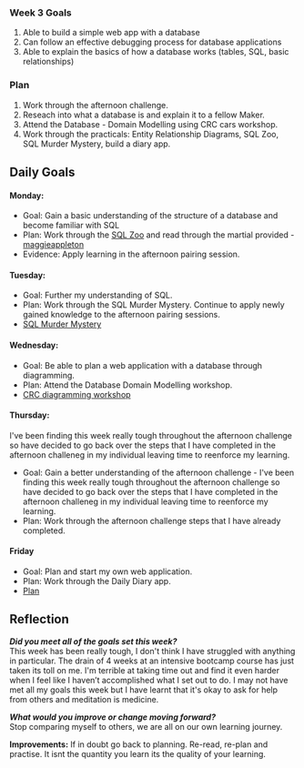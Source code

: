 ### **Week 3 Goals**
1. Able to build a simple web app with a database
2. Can follow an effective debugging process for database applications
3. Able to explain the basics of how a database works (tables, SQL, basic relationships)


### **Plan**
1. Work through the afternoon challenge. 
2. Reseach into what a database is and explain it to a fellow Maker.
3. Attend the Database - Domain Modelling using CRC cars workshop.
4. Work through the practicals: Entity Relationship Diagrams, SQL Zoo, SQL Murder Mystery, build a diary app.

## **Daily Goals**

#### Monday:
- Goal: Gain a basic understanding of the structure of a database and become familiar with SQL
- Plan: Work through the [SQL Zoo](https://sqlzoo.net/) and read through the martial provided - [maggieappleton](https://maggieappleton.com/databases)
- Evidence: Apply learning in the afternoon pairing session. 

#### Tuesday:
- Goal: Further my understanding of SQL.
- Plan: Work through the SQL Murder Mystery. Continue to apply newly gained knowledge to the afternoon pairing sessions.
- [SQL Murder Mystery]()

#### Wednesday:
- Goal: Be able to plan a web application with a database through diagramming.
- Plan: Attend the Database Domain Modelling workshop.
- [CRC diagramming workshop](https://docs.google.com/spreadsheets/d/1yiWF7RfhKtGgDQ4Z1EWL1i5ULTRQm8ra6x_vmM0RPq8/edit#gid=1885738728)

#### Thursday:
I've been finding this week really tough throughout the afternoon challenge so have decided to go back over the steps that I have completed in the afternoon challeneg in my individual leaving time to reenforce my learning.
- Goal: Gain a better understanding of the afternoon challenge - I've been finding this week really tough throughout the afternoon challenge so have decided to go back over the steps that I have completed in the afternoon challeneg in my individual leaving time to reenforce my learning.
- Plan: Work through the afternoon challenge steps that I have already completed.

#### Friday
- Goal: Plan and start my own web application.
- Plan: Work through the Daily Diary app.
- [Plan](https://imgur.com/LaRumpq)

## **Reflection**

***Did you meet all of the goals set this week?***   
This week has been really tough, I don't think I have struggled with anything in particular. The drain of 4 weeks at an intensive bootcamp course has just taken its toll on me. I'm terrible at taking time out and find it even harder when I feel like I haven’t accomplished what I set out to do.
I may not have met all my goals this week but I have learnt that it's okay to ask for help from others and meditation is medicine. 

***What would you improve or change moving forward?***   
Stop comparing myself to others, we are all on our own learning journey.

**Improvements:**
If in doubt go back to planning. Re-read, re-plan and practise. It isnt the quantity you learn its the quality of your learning.